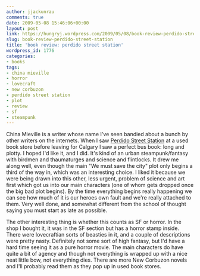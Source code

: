 ```yaml
---
author: jjackunrau
comments: true
date: 2009-05-08 15:46:06+00:00
layout: post
link: https://hungryj.wordpress.com/2009/05/08/book-review-perdido-street-station/
slug: book-review-perdido-street-station
title: 'book review: perdido street station'
wordpress_id: 1776
categories:
- books
tags:
- china mieville
- horror
- lovecraft
- new corbuzon
- perdido street station
- plot
- review
- sf
- steampunk
---
```


China Mieville is a writer whose name I've seen bandied about a bunch by other writers on the internets. When I saw [Perdido Street Station](http://www.amazon.ca/Perdido-Street-Station-China-Mieville/dp/0345459407/) at a used book store before leaving for Calgary I saw a perfect bus book: long and plotty. I hoped I'd like it, and I did. It's kind of an urban steampunk/fantasy with birdmen and thaumaturges and science and flintlocks. It drew me along well, even though the main "We must save the city" plot only begins a third of the way in, which was an interesting choice. I liked it because we were being drawn into this other, less urgent, problem of science and art first which got us into our main characters (one of whom gets dropped once the big bad plot begins). By the time everything begins really happening we can see how much of it is our heroes own fault and we're really attached to them. Very well done, and somewhat different from the school of thought saying you must start as late as possible.

The other interesting thing is whether this counts as SF or horror. In the shop I bought it, it was in the SF section but has a horror stamp inside. There were lovecraftian sorts of beasties in it, and a couple of descriptions were pretty nasty. Definitely not some sort of high fantasy, but I'd have a hard time seeing it as a pure horror movie. The main characters do have quite a bit of agency and though not everything is wrapped up with a nice neat little bow, not everything dies. There are more New Corbuzon novels and I'll probably read them as they pop up in used book stores.
